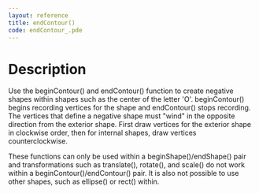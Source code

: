 ```yaml
---
layout: reference
title: endContour()
code: endContour_.pde
---
```


# Description

Use the beginContour() and endContour() function to create negative shapes within shapes such as the center of the letter 'O'. beginContour() begins recording vertices for the shape and endContour() stops recording. The vertices that define a negative shape must "wind" in the opposite direction from the exterior shape. First draw vertices for the exterior shape in clockwise order, then for internal shapes, draw vertices counterclockwise.

These functions can only be used within a beginShape()/endShape() pair and transformations such as translate(), rotate(), and scale() do not work within a beginContour()/endContour() pair. It is also not possible to use other shapes, such as ellipse() or rect() within.

